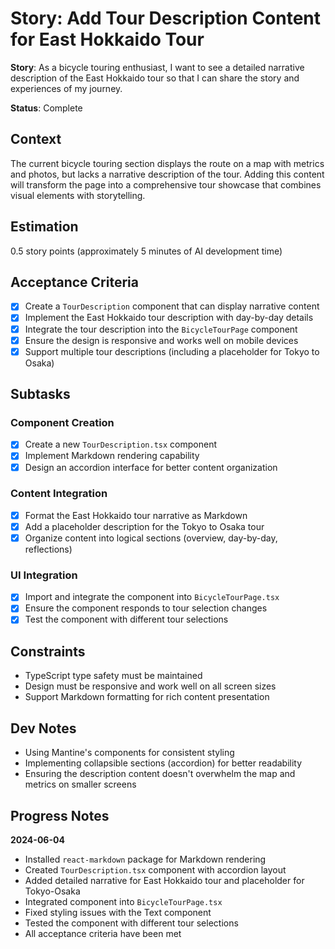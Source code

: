 # Story: Add Tour Description Content for East Hokkaido Tour

**Story**: As a bicycle touring enthusiast, I want to see a detailed narrative description of the East Hokkaido tour so that I can share the story and experiences of my journey.

**Status**: Complete

## Context

The current bicycle touring section displays the route on a map with metrics and photos, but lacks a narrative description of the tour. Adding this content will transform the page into a comprehensive tour showcase that combines visual elements with storytelling.

## Estimation

0.5 story points (approximately 5 minutes of AI development time)

## Acceptance Criteria

- [x] Create a `TourDescription` component that can display narrative content
- [x] Implement the East Hokkaido tour description with day-by-day details
- [x] Integrate the tour description into the `BicycleTourPage` component
- [x] Ensure the design is responsive and works well on mobile devices
- [x] Support multiple tour descriptions (including a placeholder for Tokyo to Osaka)

## Subtasks

### Component Creation

- [x] Create a new `TourDescription.tsx` component
- [x] Implement Markdown rendering capability
- [x] Design an accordion interface for better content organization

### Content Integration

- [x] Format the East Hokkaido tour narrative as Markdown
- [x] Add a placeholder description for the Tokyo to Osaka tour
- [x] Organize content into logical sections (overview, day-by-day, reflections)

### UI Integration

- [x] Import and integrate the component into `BicycleTourPage.tsx`
- [x] Ensure the component responds to tour selection changes
- [x] Test the component with different tour selections

## Constraints

- TypeScript type safety must be maintained
- Design must be responsive and work well on all screen sizes
- Support Markdown formatting for rich content presentation

## Dev Notes

- Using Mantine's components for consistent styling
- Implementing collapsible sections (accordion) for better readability
- Ensuring the description content doesn't overwhelm the map and metrics on smaller screens

## Progress Notes

**2024-06-04**

- Installed `react-markdown` package for Markdown rendering
- Created `TourDescription.tsx` component with accordion layout
- Added detailed narrative for East Hokkaido tour and placeholder for Tokyo-Osaka
- Integrated component into `BicycleTourPage.tsx`
- Fixed styling issues with the Text component
- Tested the component with different tour selections
- All acceptance criteria have been met
